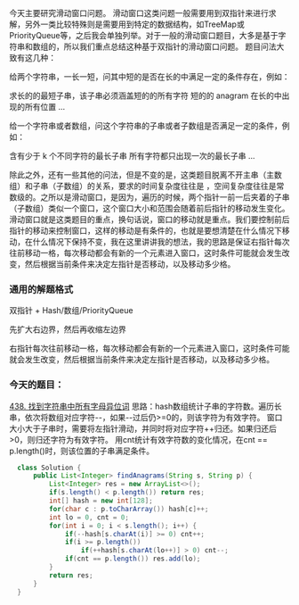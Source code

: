 今天主要研究滑动窗口问题。
滑动窗口这类问题一般需要用到双指针来进行求解，另外一类比较特殊则是需要用到特定的数据结构，如TreeMap或PriorityQueue等，之后我会单独列举。对于一般的滑动窗口题目，大多是基于字符串和数组的，所以我们重点总结这种基于双指针的滑动窗口问题。
题目问法大致有这几种：

给两个字符串，一长一短，问其中短的是否在长的中满足一定的条件存在，例如：

求长的的最短子串，该子串必须涵盖短的的所有字符
短的的 anagram 在长的中出现的所有位置
...

给一个字符串或者数组，问这个字符串的子串或者子数组是否满足一定的条件，例如：

含有少于 k 个不同字符的最长子串
所有字符都只出现一次的最长子串
...

除此之外，还有一些其他的问法，但是不变的是，这类题目脱离不开主串（主数组）和子串（子数组）的关系，要求的时间复杂度往往是 ，空间复杂度往往是常数级的。之所以是滑动窗口，是因为，遍历的时候，两个指针一前一后夹着的子串（子数组）类似一个窗口，这个窗口大小和范围会随着前后指针的移动发生变化。
滑动窗口就是这类题目的重点，换句话说，窗口的移动就是重点。我们要控制前后指针的移动来控制窗口，这样的移动是有条件的，也就是要想清楚在什么情况下移动，在什么情况下保持不变，我在这里讲讲我的想法，我的思路是保证右指针每次往前移动一格，每次移动都会有新的一个元素进入窗口，这时条件可能就会发生改变，然后根据当前条件来决定左指针是否移动，以及移动多少格。

### 通用的解题格式
双指针 + Hash/数组/PriorityQueue

先扩大右边界，然后再收缩左边界

右指针每次往前移动一格，每次移动都会有新的一个元素进入窗口，这时条件可能就会发生改变，然后根据当前条件来决定左指针是否移动，以及移动多少格。 

### 今天的题目：
[438. 找到字符串中所有字母异位词](https://leetcode-cn.com/problems/find-all-anagrams-in-a-string/)
思路：hash数组统计子串的字符数。遍历长串，依次将数组对应字符--，如果--过后仍>=0的，则该字符为有效字符。
窗口大小大于子串时，需要将左指针滑动，并同时将对应字符++归还。如果归还后>0，则归还字符为有效字符。
用cnt统计有效字符数的变化情况，在cnt == p.length()时，则该位置的子串满足条件。
 ```Java
   class Solution {
       public List<Integer> findAnagrams(String s, String p) {
           List<Integer> res = new ArrayList<>();
           if(s.length() < p.length()) return res;
           int[] hash = new int[128];
           for(char c : p.toCharArray()) hash[c]++;
           int lo = 0, cnt = 0;
           for(int i = 0; i < s.length(); i++) {
               if(--hash[s.charAt(i)] >= 0) cnt++;
               if(i >= p.length())
                   if(++hash[s.charAt(lo++)] > 0) cnt--;
               if(cnt == p.length()) res.add(lo);
           }
           return res;
       }
   }
   ```
